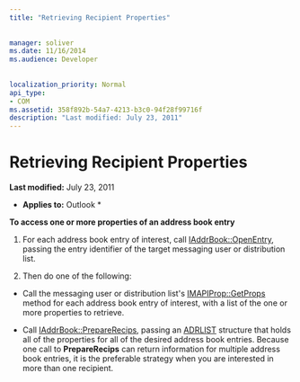 ```yaml
---
title: "Retrieving Recipient Properties"
 
 
manager: soliver
ms.date: 11/16/2014
ms.audience: Developer
 
 
localization_priority: Normal
api_type:
- COM
ms.assetid: 358f892b-54a7-4213-b3c0-94f28f99716f
description: "Last modified: July 23, 2011"
---
```


# Retrieving Recipient Properties

 **Last modified:** July 23, 2011 
  
 * **Applies to:** Outlook * 
  
 **To access one or more properties of an address book entry**
  
1. For each address book entry of interest, call [IAddrBook::OpenEntry](iaddrbook-openentry.md), passing the entry identifier of the target messaging user or distribution list.
    
2. Then do one of the following:
    
  - Call the messaging user or distribution list's [IMAPIProp::GetProps](imapiprop-getprops.md) method for each address book entry of interest, with a list of the one or more properties to retrieve. 
    
  - Call [IAddrBook::PrepareRecips](iaddrbook-preparerecips.md), passing an [ADRLIST](adrlist.md) structure that holds all of the properties for all of the desired address book entries. Because one call to **PrepareRecips** can return information for multiple address book entries, it is the preferable strategy when you are interested in more than one recipient. 
    

